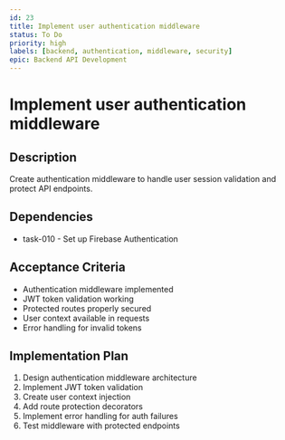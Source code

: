 ```yaml
---
id: 23
title: Implement user authentication middleware
status: To Do
priority: high
labels: [backend, authentication, middleware, security]
epic: Backend API Development
---
```


# Implement user authentication middleware

## Description
Create authentication middleware to handle user session validation and protect API endpoints.

## Dependencies
- task-010 - Set up Firebase Authentication

## Acceptance Criteria
- Authentication middleware implemented
- JWT token validation working
- Protected routes properly secured
- User context available in requests
- Error handling for invalid tokens

## Implementation Plan
1. Design authentication middleware architecture
2. Implement JWT token validation
3. Create user context injection
4. Add route protection decorators
5. Implement error handling for auth failures
6. Test middleware with protected endpoints